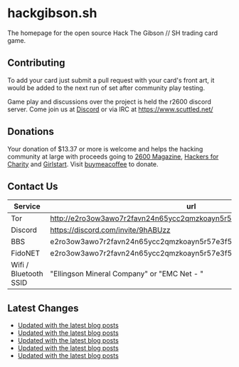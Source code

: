 # hackgibson.sh
The homepage for the open source Hack The Gibson // SH trading card game.


## Contributing

To add your card just submit a pull request with your card's front art, it would be added to the next run of set after community play testing.

Game play and discussions over the project is held the r2600 discord server. Come join us at [Discord](https://discord.com/invite/9hABUzz) or via IRC at https://www.scuttled.net/


## Donations

Your donation of $13.37 or more is welcome and helps the hacking community at large with proceeds going to [2600 Magazine](https://2600.com/), [Hackers for Charity](https://hackersforcharity.org) and [Girlstart](https://girlstart.org).  Visit [buymeacoffee](https://www.buymeacoffee.com/hackgibson.sh) to donate.


## Contact Us

Service | url
-|-
Tor | http://e2ro3ow3awo7r2favn24n65ycc2qmzkoayn5r57e3f56nvjwdcgg32ad.onion
Discord | https://discord.com/invite/9hABUzz
BBS | e2ro3ow3awo7r2favn24n65ycc2qmzkoayn5r57e3f56nvjwdcgg32ad.onion:23
FidoNET | e2ro3ow3awo7r2favn24n65ycc2qmzkoayn5r57e3f56nvjwdcgg32ad.onion:24554
Wifi / Bluetooth SSID | "Ellingson Mineral Company" or "EMC Net - <fidonet address>"

## Latest Changes
<!-- BLOG-POST-LIST:START -->
- [Updated with the latest blog posts](https://github.com/DFW2600/hackgibson.sh/commit/24fede1299df9da99d4a7c4ba6e154c2b66085ee)
- [Updated with the latest blog posts](https://github.com/DFW2600/hackgibson.sh/commit/2e9fe112ed112dca6843f50a1c3a98734848b4b1)
- [Updated with the latest blog posts](https://github.com/DFW2600/hackgibson.sh/commit/5243a91221605a618412346a9948df87cc8c1be0)
- [Updated with the latest blog posts](https://github.com/DFW2600/hackgibson.sh/commit/9eab8fe6650768e72c7361116dd8039a1ec2135d)
- [Updated with the latest blog posts](https://github.com/DFW2600/hackgibson.sh/commit/64e1459a61c8fca71117159d8e5896405bcbbd9a)
<!-- BLOG-POST-LIST:END -->

